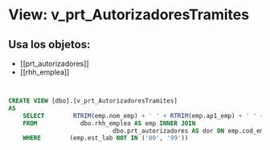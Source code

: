 # View: v_prt_AutorizadoresTramites

## Usa los objetos:
- [[prt_autorizadores]]
- [[rhh_emplea]]

```sql


CREATE VIEW [dbo].[v_prt_AutorizadoresTramites]
AS
	SELECT        RTRIM(emp.nom_emp) + ' ' + RTRIM(emp.ap1_emp) + ' ' + RTRIM(emp.ap2_emp) AS Nombre, emp.e_mail_alt AS Correo, dor.usu_win, dor.estado,emp.cod_emp 
	FROM            dbo.rhh_emplea AS emp INNER JOIN
							 dbo.prt_autorizadores AS dor ON emp.cod_emp = dor.codAutorizador
	WHERE        (emp.est_lab NOT IN ('00', '99'))


```
